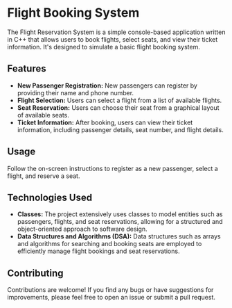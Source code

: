 # Flight Booking System

The Flight Reservation System is a simple console-based application written in C++ that allows users to book flights, select seats, and view their ticket information. It's designed to simulate a basic flight booking system.

## Features
- **New Passenger Registration:** New passengers can register by providing their name and phone number.
- **Flight Selection:** Users can select a flight from a list of available flights.
- **Seat Reservation:** Users can choose their seat from a graphical layout of available seats.
- **Ticket Information:** After booking, users can view their ticket information, including passenger details, seat number, and flight details.

## Usage

Follow the on-screen instructions to register as a new passenger, select a flight, and reserve a seat.

## Technologies Used
- **Classes:** The project extensively uses classes to model entities such as passengers, flights, and seat reservations, allowing for a structured and object-oriented approach to software design.
- **Data Structures and Algorithms (DSA):** Data structures such as arrays and algorithms for searching and booking seats are employed to efficiently manage flight bookings and seat reservations.

## Contributing
Contributions are welcome! If you find any bugs or have suggestions for improvements, please feel free to open an issue or submit a pull request.
